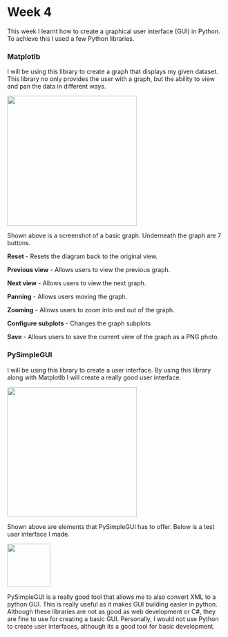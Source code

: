 <h1>Week 4</h1>

This week I learnt how to create a graphical user interface (GUI) in Python. To achieve this I used a few Python libraries.



<h3>Matplotlb</h3>

I will be using this library to create a graph that displays my given dataset. This library no only provides the user with a graph, but the ability to view and pan the data in different ways.

<img height="300" src="https://raw.githubusercontent.com/travisbyr/SDV602-Blogs/main/Documentation%20Images/Image1.png">

Shown above is a screenshot of a basic graph. Underneath the graph are 7 buttons.

**Reset** - Resets the diagram back to the original view.

**Previous view** - Allows users to view the previous graph.

**Next view** - Allows users to view the next graph.

**Panning** - Allows users moving the graph.

**Zooming** - Allows users to zoom into and out of the graph.

**Configure subplots** - Changes the graph subplots

**Save** - Allows users to save the current view of the graph as a PNG photo.

<h3>PySimpleGUI</h3>

I will be using this library to create a user interface. By using this library along with Matplotlb I will create a really good user interface.

<img height="300" src="https://raw.githubusercontent.com/travisbyr/SDV602-Blogs/main/Documentation%20Images/Image2.png">

Shown above are elements that PySimpleGUI has to offer. Below is a test user interface I made.

<img height="100" src="https://raw.githubusercontent.com/travisbyr/SDV602-Blogs/main/Documentation%20Images/Image3.png">

PySimpleGUI is a really good tool that allows me to also convert XML to a python GUI. This is really useful as it makes GUI building easier in python. Although these libraries are not as good as web development or C#, they are fine to use for creating a basic GUI. Personally, I would not use Python to create user interfaces, although its a good tool for basic development.
